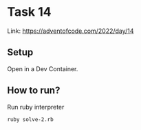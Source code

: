# Task 14
Link: https://adventofcode.com/2022/day/14

## Setup
Open in a Dev Container.

## How to run?
Run ruby interpreter
```shell
ruby solve-2.rb
```